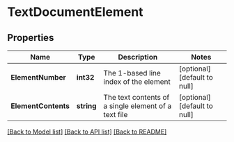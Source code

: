 # TextDocumentElement

## Properties
Name | Type | Description | Notes
------------ | ------------- | ------------- | -------------
**ElementNumber** | **int32** | The 1-based line index of the element | [optional] [default to null]
**ElementContents** | **string** | The text contents of a single element of a text file | [optional] [default to null]

[[Back to Model list]](../README.md#documentation-for-models) [[Back to API list]](../README.md#documentation-for-api-endpoints) [[Back to README]](../README.md)


